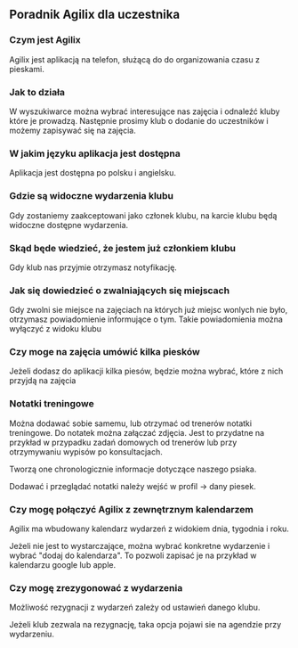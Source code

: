 ## Poradnik Agilix dla uczestnika

### Czym jest Agilix
Agilix jest aplikacją na telefon, służącą do do organizowania czasu z pieskami.

### Jak to działa
W wyszukiwarce można wybrać interesujące nas zajęcia i odnaleźć kluby które je prowadzą. 
Następnie prosimy klub o dodanie do uczestników i możemy zapisywać się na zajęcia.

### W jakim języku aplikacja jest dostępna
Aplikacja jest dostępna po polsku i angielsku.

### Gdzie są widoczne wydarzenia klubu
Gdy zostaniemy zaakceptowani jako członek klubu, na karcie klubu będą widoczne dostępne wydarzenia.

### Skąd będe wiedzieć, że jestem już członkiem klubu
Gdy klub nas przyjmie otrzymasz notyfikację.

### Jak się dowiedzieć o zwalniających się miejscach
Gdy zwolni sie miejsce na zajęciach na których już miejsc wonlych nie było, otrzymasz powiadomienie informujące o tym. Takie powiadomienia można wyłączyć z widoku klubu

### Czy moge na zajęcia umówić kilka piesków
Jeżeli dodasz do aplikacji kilka piesów, będzie można wybrać, które z nich przyjdą na zajęcia

### Notatki treningowe
Można dodawać sobie samemu, lub otrzymać od trenerów notatki treningowe. Do notatek można załączać zdjęcia. Jest to przydatne na przykład w przypadku zadań domowych od trenerów lub przy otrzymywaniu wypisów po konsultacjach.

Tworzą one chronologicznie informacje dotyczące naszego psiaka. 

Dodawać i przeglądać notatki należy wejść w profil -> dany piesek.

### Czy mogę połączyć Agilix z zewnętrznym kalendarzem
Agilix ma wbudowany kalendarz wydarzeń z widokiem dnia, tygodnia i roku. 

Jeżeli nie jest to wystarczające, można wybrać konkretne wydarzenie i wybrać "dodaj do kalendarza". To pozwoli zapisać je na przykład w kalendarzu google lub apple.

### Czy mogę zrezygonować z wydarzenia
Możliwość rezygnacji z wydarzeń zależy od ustawień danego klubu.

Jeżeli klub zezwala na rezygnację, taka opcja pojawi sie na agendzie przy wydarzeniu.
